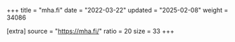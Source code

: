 +++
title = "mha.fi"
date = "2022-03-22"
updated = "2025-02-08"
weight = 34086

[extra]
source = "https://mha.fi/"
ratio = 20
size = 33
+++
